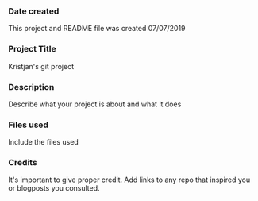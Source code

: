 ### Date created
This project and README file was created 07/07/2019

### Project Title
Kristjan's git project

### Description
Describe what your project is about and what it does

### Files used
Include the files used

### Credits
It's important to give proper credit. Add links to any repo that inspired you or blogposts you consulted.

